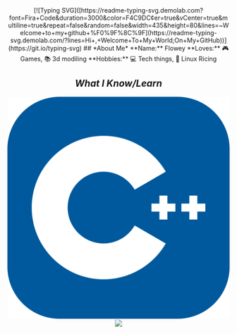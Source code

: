 <div align="center">
[![Typing SVG]([https://readme-typing-svg.demolab.com?font=Fira+Code&duration=3000&color=F4C9DC&center=true&vCenter=true&multiline=true&repeat=false&random=false&width=435&height=80&lines=~Welcome+to+my+github+%F0%9F%8C%9F](https://readme-typing-svg.demolab.com/?lines=Hi+,+Welcome+To+My+World;On+My+GitHub))](https://git.io/typing-svg)
## *About Me*
**Name:** Flowey   
**Loves:** 🎮 Games, 📚 3d modiling
**Hobbies:** 💻 Tech things, 🐧 Linux Ricing 
</center>

## *What I Know/Learn*
<img src="https://raw.githubusercontent.com/tandpfun/skill-icons/main/icons/CPP.svg" align="center"/>
<img src="https://upload.wikimedia.org/wikipedia/commons/0/0c/Blender_logo_no_text.svg" align="center"/>
